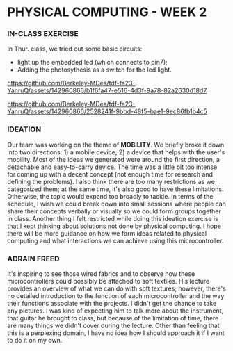 # PHYSICAL COMPUTING - WEEK 2 #

### IN-CLASS EXERCISE ### 
In Thur. class, we tried out some basic circuits:  
- light up the embedded led (which connects to pin7);  
- Adding the photosythesis as a switch for the led light. 

https://github.com/Berkeley-MDes/tdf-fa23-YanruQ/assets/142960866/b1f6fa47-e516-4d3f-9a78-82a2630d18d7


https://github.com/Berkeley-MDes/tdf-fa23-YanruQ/assets/142960866/2528241f-9bbd-48f5-bae1-9ec86fb1b4c5

### IDEATION ### 
Our team was working on the theme of **MOBILITY**. We briefly broke it down into two directions: 1) a mobile device; 2) a device that helps with the user's mobility. Most of the ideas we generated were around the first direction, a detachable and easy-to-carry device. The time was a little bit too intense for coming up with a decent concept (not enough time for research and defining the problems). I also think there are too many restrictions as we categorized them; at the same time, it's also good to have these limitations. Otherwise, the topic would expand too broadly to tackle. In terms of the schedule, I wish we could break down into small sessions where people can share their concepts verbally or visually so we could form groups together in class. Another thing I felt restricted while doing this ideation exercise is that I kept thinking about solutions not done by physical computing. I hope there will be more guidance on how we form ideas related to physical computing and what interactions we can achieve using this microcontroller.
### ADRAIN FREED ### 
It's inspiring to see those wired fabrics and to observe how these microcontrollers could possibly be attached to soft textiles. His lecture provides an overview of what we can do with soft textures; however, there's no detailed introduction to the function of each microcontroller and the way their functions associate with the projects. I didn't get the chance to take any pictures. I was kind of expecting him to talk more about the instrument, that guitar he brought to class, but because of the limitation of time, there are many things we didn't cover during the lecture. Other than feeling that this is a perplexing domain, I have no idea how I should approach it if I want to do it on my own.

